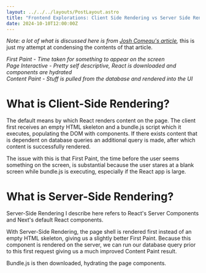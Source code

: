 ```yaml
---
layout: ../../../layouts/PostLayout.astro
title: "Frontend Explorations: Client Side Rendering vs Server Side Rendering"
date: 2024-10-10T12:00:00Z
---
```


*Note: a lot of what is discussed here is from
[Josh Comeau's article](https://www.joshwcomeau.com/react/server-components),*
this is just my attempt at condensing the contents of that article.

*First Paint - Time taken for something to appear on the screen*  
*Page Interactive - Pretty self descriptive, React is downloaded and components
are hydrated*  
*Content Paint - Stuff is pulled from the database and rendered into the UI*
# What is Client-Side Rendering?

The default means by which React renders content on the page. The client
first receives an empty HTML skeleton and a bundle.js script which it
executes, populating the DOM with components. If there exists content
that is dependent on database queries an additional query is made, after
which content is successfully rendered.

The issue with this is that First Paint, the time before the user seems
something on the screen, is substantial because the user stares at a
blank screen while bundle.js is executing, especially if the React app
is large.

# What is Server-Side Rendering?

Server-Side Rendering I describe here refers to React's Server
Components and Next's default React components.

With Server-Side Rendering, the page shell is rendered first instead of
an empty HTML skeleton, giving us a slightly better First Paint. Because
this component is rendered on the server, we can run our database query
prior to this first request giving us a much improved Content Paint
result.

Bundle.js is then downloaded, hydrating the page components.
